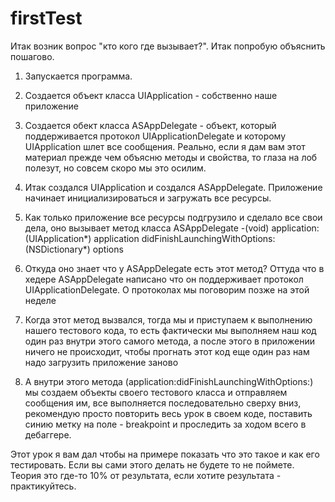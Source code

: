 # firstTest

Итак возник вопрос "кто кого где вызывает?". Итак попробую объяснить пошагово.

1. Запускается программа.

2. Создается объект класса UIApplication - собственно наше приложение

3. Создается обект класса ASAppDelegate - объект, который поддерживается протокол UIApplicationDelegate и которому UIApplication шлет все сообщения. Реально, если я дам вам этот материал прежде чем объясню методы и свойства, то глаза на лоб полезут, но совсем скоро мы это осилим.

4. Итак создался UIApplication и создался ASAppDelegate. Приложение начинает инициализироваться и загружать все ресурсы.

5. Как только приложение все ресурсы подгрузило и сделало все свои дела, оно вызывает метод класса ASAppDelegate 
-(void) application:(UIApplication*) application didFinishLaunchingWithOptions:(NSDictionary*) options 

6. Откуда оно знает что у ASAppDelegate есть этот метод? Оттуда что в хедере ASAppDelegate написано что он поддерживает протокол UIApplicationDelegate. О протоколах мы поговорим позже на этой неделе

7. Когда этот метод вызвался, тогда мы и приступаем к выполнению нашего тестового кода, то есть фактически мы выполняем наш код один раз внутри этого самого метода, а после этого в приложении ничего не происходит, чтобы прогнать этот код еще один раз нам надо загрузить приложение заново

8. А внутри этого метода (application:didFinishLaunchingWithOptions:) мы создаем объекты своего тестового класса и отправляем сообщения им, все выполняется последовательно сверху вниз, рекомендую просто повторить весь урок в своем коде, поставить синию метку на поле - breakpoint и проследить за ходом всего в дебаггере.

Этот урок я вам дал чтобы на примере показать что это такое и как его тестировать. Если вы сами этого делать не будете то не поймете. Теория это где-то 10% от результата, если хотите результата - практикуйтесь.
